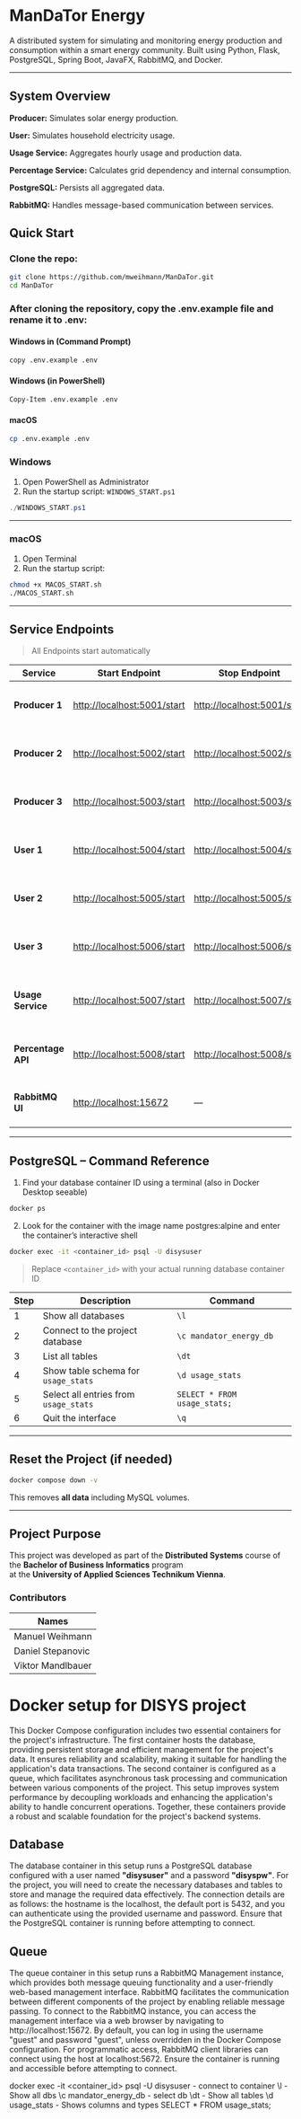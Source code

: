 # ManDaTor Energy

A distributed system for simulating and monitoring energy production and consumption within a smart energy community. Built using Python, Flask, PostgreSQL, Spring Boot, JavaFX, RabbitMQ, and Docker.

---

## System Overview

**Producer:** Simulates solar energy production.

**User:** Simulates household electricity usage.

**Usage Service:** Aggregates hourly usage and production data.

**Percentage Service:** Calculates grid dependency and internal consumption.

**PostgreSQL:** Persists all aggregated data.

**RabbitMQ:** Handles message-based communication between services.

## Quick Start

### Clone the repo:

```bash
git clone https://github.com/mweihmann/ManDaTor.git
cd ManDaTor
```

### After cloning the repository, copy the .env.example file and rename it to .env:

#### Windows in (Command Prompt)
```bash
copy .env.example .env
```

#### Windows (in PowerShell)
```bash
Copy-Item .env.example .env
```

#### macOS
```bash
cp .env.example .env
```

### Windows

1. Open PowerShell as Administrator
2. Run the startup script: `WINDOWS_START.ps1`

```powershell
./WINDOWS_START.ps1
```

---

### macOS

1. Open Terminal
2. Run the startup script:

```bash
chmod +x MACOS_START.sh
./MACOS_START.sh
```

---

## Service Endpoints
> All Endpoints start automatically

| Service             | Start Endpoint                                 | Stop Endpoint                                  | Description                             |
|---------------------|------------------------------------------------|------------------------------------------------|-----------------------------------------|
| **Producer 1**      | [http://localhost:5001/start](http://localhost:5001/start) | [http://localhost:5001/stop](http://localhost:5001/stop) | Starts/stops sending energy production        |
| **Producer 2**      | [http://localhost:5002/start](http://localhost:5002/start) | [http://localhost:5002/stop](http://localhost:5002/stop) | Starts/stops sending energy production        |
| **Producer 3**      | [http://localhost:5003/start](http://localhost:5003/start) | [http://localhost:5003/stop](http://localhost:5003/stop) | Starts/stops sending energy production        |
| **User 1**          | [http://localhost:5004/start](http://localhost:5004/start) | [http://localhost:5004/stop](http://localhost:5004/stop) | Starts/stops sending energy usage             |
| **User 2**          | [http://localhost:5005/start](http://localhost:5005/start) | [http://localhost:5005/stop](http://localhost:5005/stop) | Starts/stops sending energy usage             |
| **User 3**          | [http://localhost:5006/start](http://localhost:5006/start) | [http://localhost:5006/stop](http://localhost:5006/stop) | Starts/stops sending energy usage             |
| **Usage Service**   | [http://localhost:5007/start](http://localhost:5007/start) | [http://localhost:5007/stop](http://localhost:5007/stop) | Starts/stops listening and processing messages|
| **Percentage API**  | [http://localhost:5008/start](http://localhost:5008/start) | [http://localhost:5008/stop](http://localhost:5008/stop) | Starts/stops periodic percentage updates      |
| **RabbitMQ UI**     | [http://localhost:15672](http://localhost:15672)         | —                                              | Web interface to monitor messaging      |

---

## PostgreSQL – Command Reference

1. Find your database container ID using a terminal (also in Docker Desktop seeable)

```bash
docker ps
```

2. Look for the container with the image name postgres:alpine and enter the container’s interactive shell

```bash
docker exec -it <container_id> psql -U disysuser
```
> Replace `<container_id>` with your actual running database container ID

| Step | Description                            | Command                                                                 |
|------|----------------------------------------|-------------------------------------------------------------------------|
| 1    | Show all databases                     | `\l`                                                                    |
| 2    | Connect to the project database        | `\c mandator_energy_db`                                                |
| 3    | List all tables                        | `\dt`                                                                   |
| 4    | Show table schema for `usage_stats`    | `\d usage_stats`                                                       |
| 5    | Select all entries from `usage_stats`  | `SELECT * FROM usage_stats;`                                           |
| 6    | Quit the interface  | `\q`                                           |

---


## Reset the Project (if needed)
```bash
docker compose down -v
```
This removes **all data** including MySQL volumes.

---

## Project Purpose

This project was developed as part of the **Distributed Systems** course of the **Bachelor of Business Informatics** program  
at the **University of Applied Sciences Technikum Vienna**.

### Contributors

| Names               |
|--------------------|
| Manuel Weihmann    |
| Daniel Stepanovic  |
| Viktor Mandlbauer     |


# Docker setup for DISYS project
This Docker Compose configuration includes two essential containers for the project's infrastructure. The first container hosts the database, providing persistent storage and efficient management for the project's data. It ensures reliability and scalability, making it suitable for handling the application's data transactions. The second container is configured as a queue, which facilitates asynchronous task processing and communication between various components of the project. This setup improves system performance by decoupling workloads and enhancing the application's ability to handle concurrent operations. Together, these containers provide a robust and scalable foundation for the project's backend systems.

## Database
The database container in this setup runs a PostgreSQL database configured with a user named **"disysuser"** and a password **"disyspw"**. For the project, you will need to create the necessary databases and tables to store and manage the required data effectively. The connection details are as follows: the hostname is the localhost, the default port is 5432, and you can authenticate using the provided username and password. Ensure that the PostgreSQL container is running before attempting to connect.

## Queue 
The queue container in this setup runs a RabbitMQ Management instance, which provides both message queuing functionality and a user-friendly web-based management interface. RabbitMQ facilitates the communication between different components of the project by enabling reliable message passing. To connect to the RabbitMQ instance, you can access the management interface via a web browser by navigating to http://localhost:15672. By default, you can log in using the username "guest" and password "guest", unless overridden in the Docker Compose configuration. For programmatic access, RabbitMQ client libraries can connect using the host at localhost:5672. Ensure the container is running and accessible before attempting to connect.

docker exec -it <container_id> psql -U disysuser - connect to container
\l - Show all dbs
\c mandator_energy_db - select db
\dt - Show all tables
\d usage_stats - Shows columns and types
SELECT * FROM usage_stats; 